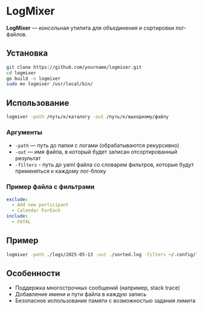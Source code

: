 
# LogMixer

**LogMixer** — консольная утилита для объединения и сортировки лог-файлов.

## Установка

```bash
git clone https://github.com/yourname/logmixer.git
cd logmixer
go build -o logmixer
sudo mv logmixer /usr/local/bin/
```

## Использование

```bash
logmixer -path /путь/к/каталогу -out /путь/к/выходному/файлу
```

### Аргументы

- `-path` — путь до папки с логами (обрабатываются рекурсивно)
- `-out` — имя файла, в который будет записан отсортированный результат
- `-filters` - путь до yaml файла со словарем фильтров, которые будут применяться к каждому лог-блоку

### Пример файла с фильтрами

``` yaml
exclude:
  - Add new participant
  - Calendar ForEach
include:
  - FATAL
```

## Пример

```bash
logmixer -path ./logs/2025-05-13 -out ./sorted.log -filters ~/.config/logmixer/unified_filters.yaml
```

## Особенности

- Поддержка многострочных сообщений (например, stack trace)
- Добавление имени и пути файла в каждую запись
- Безопасное использование памяти с возможностью задания лимита
